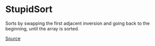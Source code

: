 # StupidSort

Sorts by swapping the first adjacent inversion and going back to the beginning, until the array is sorted.

<a href="https://github.com/nayuki/Sorting-algorithms-demo/blob/master/src/io/nayuki/sortalgodemo/algo/StupidSort.java">Source</a>
